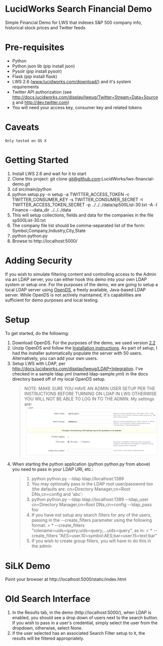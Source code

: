 LucidWorks Search Financial Demo
==================

Simple Financial Demo for LWS that indexes S&amp;P 500 company info, historical stock prices and Twitter feeds

# Pre-requisites

* Python
* Python json lib (pip install json)
* Pysolr (pip install pysolr)
* Flask (pip install flask)
* LWS 2.6 (www.lucidworks.com/download/) and it's system requirements
* Twitter API authorization (see http://docs.lucidworks.com/display/lweug/Twitter+Stream+Data+Sources and http://dev.twitter.com)
 * You will need your access key, consumer key and related tokens

# Caveats
	Only tested on OS X

Getting Started
=================

1. Install LWS 2.6 and wait for it to start
2. Clone this project: git clone git@github.com:LucidWorks/lws-financial-demo.git
3. cd src/main/python
4. python setup.py -n setup -a TWITTER_ACCESS_TOKEN -c TWITTER_CONSUMER_KEY -s TWITTER_CONSUMER_SECRET -t TWITTER_ACCESS_TOKEN_SECRET -p ../../../data/sp500List-30.txt -A -l Finance --data_dir ../../../data
 1. This will setup collections, fields and data for the companies in the file sp500List-30.txt
 2. The company file list should be comma-separated list of the form: Symbol,Company,Industry,City,State
5. python python.py
5. Browse to http://localhost:5000/

Adding Security
=================

If you wish to simulate filtering content and controlling access to the Admin via an LDAP server, you can either hook this demo into your
  own LDAP system or setup one.  For the purposes of the demo, we are going to setup a local LDAP server using <a href="https://opends.java.net">OpenDS</a>, a
  freely available, Java-based LDAP server.  While OpenDS is not actively maintained, it's capabilities are sufficient for demo purposes and local testing.

# Setup

To get started, do the following:

1. Download OpenDS.  For the purposes of the demo, we used version <a href="https://java.net/projects/opends/downloads/download/promoted-builds/2.2.0/OpenDS-2.2.0.zip">2.2</a>
2. Unzip OpenDS and follow the <a href="https://java.net/projects/opends/pages/2_2_InstallationGuide">Installation instructions</a>.  As part of setup, I had the installer automatically populate the server with 50 users.  Alternatively, you can add your own users.
3. Setup LWS with LDAP, per http://docs.lucidworks.com/display/lweug/LDAP+Integration.  I've checked in a sample ldap.yml (named ldap-sample.yml) in the docs directory based off of my local OpenDS setup.
    > NOTE: MAKE SURE YOU HAVE AN ADMIN USER SETUP PER THE INSTRUCTIONS BEFORE TURNING ON LDAP IN LWS OTHERWISE YOU WILL NOT BE ABLE TO LOG IN TO THE ADMIN.
    > My settings are:
    > <img src="./docs/ldap-settings.png">
5. When starting the python application (python python.py from above) you need to pass in your LDAP URI, etc.:
    > 1. python python.py  --ldap ldap://localhost:1389
    > 1. You may optionally pass in the LDAP root user/password too (the defaults are: cn=Directory Manager,cn=Root DNs,cn=config and 'abc':
    > 1. python python.py  --ldap ldap://localhost:1389 --ldap_user cn=Directory Manager,cn=Root DNs,cn=config --ldap_pass foo
    > 1. If you have not setup any search filters for any of the users, passing in the --create_filters parameter using the following format:
        > * --create_filters "rolename=uids=query;uids=query;...uids=query", as in:
        > * --create_filters "AES=user.10=symbol:AES;bar=user.15=text:bar"
    > 1. If you wish to create group filters, you will have to do this in the admin


# SiLK Demo

Point your browser at http://localhost:5000/static/index.html

# Old Search Interface

1. In the Results tab, in the demo (http://localhost:5000/), when LDAP is enabled, you should see a drop down of users next to the search button.  If you wish to pass in a user's credential, simply select the user from the dropdown, otherwise, select None.
2. If the user selected has an associated Search Filter setup to it, the results will be filtered appropriately.




